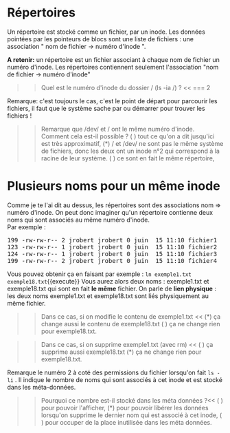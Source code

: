 # Répertoires

Un répertoire est stocké comme un fichier, par un inode.
Les données pointées par les pointeurs de blocs sont une liste de fichiers : une association " nom de fichier -> numéro d'inode ".


**A retenir:** un répertoire est un fichier associant à chaque nom de fichier un numéro d'inode. Les répertoires contiennent seulement l'association "nom de fichier ->  numéro d'inode"



>> Quel est le numéro d'inode du dossier / (ls -ia /) ? <<
=== 2

Remarque: c'est toujours le cas, c'est le point de départ pour parcourir les fichiers, il faut que le système sache par ou démarrer pour trouver les fichiers !


>> Remarque que /dev/ et / ont le même numéro d'inode. Comment cela est-il possible ?
( ) tout ce qu'on a dit jusqu'ici est très approximatif,
(*) / et /dev/ ne sont pas le même système de fichiers, donc les deux ont un inode n°2 qui correspond à la racine de leur système.
( ) ce sont en fait le même répertoire,



# Plusieurs noms pour un même inode

Comme je te l'ai dit au dessus, les répertoires sont des associations nom => numéro d'inode.
On peut donc imaginer qu'un répertoire contienne deux noms qui sont associés au même numéro d'inode.  
Par exemple :

<pre>
199 -rw-rw-r-- 2 jrobert jrobert 0 juin  15 11:10 fichier1
123 -rw-rw-r-- 1 jrobert jrobert 0 juin  15 11:10 fichier2
124 -rw-rw-r-- 1 jrobert jrobert 0 juin  15 11:10 fichier3
199 -rw-rw-r-- 2 jrobert jrobert 0 juin  15 11:10 fichier4
</pre>


Vous pouvez obtenir ça en faisant par exemple : `ln exemple1.txt exemple18.txt`{{execute}}
Vous aurez alors deux noms : exemple1.txt et exemple18.txt qui sont en fait **le même** fichier.
On parle de **lien physique** : les deux noms exemple1.txt et exemple18.txt sont liés physiquement au même fichier.

>> Dans ce cas, si on modifie le contenu de exemple1.txt <<
(*) ça change aussi le contenu de exemple18.txt
( ) ça ne change rien pour exemple18.txt.

>> Dans ce cas, si on supprime exemple1.txt (avec rm) <<
( ) ça supprime aussi exemple18.txt
(*) ça ne change rien pour exemple18.txt.

Remarque le numéro 2 à coté des permissions du fichier lorsqu'on fait `ls -li` . Il indique le nombre de noms qui sont associés à cet inode et est stocké dans les méta-données.

>> Pourquoi ce nombre est-il stocké dans les méta données ?<<
( ) pour pouvoir l'afficher,
(*) pour pouvoir libérer les données lorsqu'on supprime le dernier nom qui est associé à cet inode,
( ) pour occuper de la place inutilisée dans les méta données.
